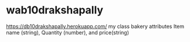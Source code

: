 # wab10drakshapally
https://db10drakshapally.herokuapp.com/
my class bakery attributes Item name (string), Quantity (number), and price(string)